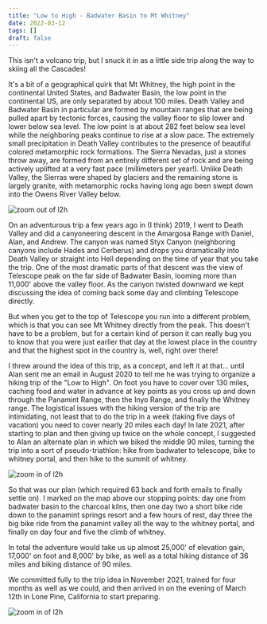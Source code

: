 ```yaml
---
title: "Low to High - Badwater Basin to Mt Whitney"
date: 2022-03-12
tags: []
draft: false
---
```


This isn't a volcano trip, but I snuck it in as a little side trip along the way to skiing all the Cascades!

It's a bit of a geographical quirk that Mt Whitney, the high point in the continental United States, and Badwater Basin, the low point in the continental US, are only separated by about 100 miles. Death Valley and Badwater Basin in particular are formed by mountain ranges that are being pulled apart by tectonic forces, causing the valley floor to slip lower and lower below sea level. The low point is at about 282 feet below sea level while the neighboring peaks continue to rise at a slow pace. The extremely small precipitation in Death Valley contributes to the presence of beautiful colored metamorphic rock formations. The Sierra Nevadas, just a stones throw away, are formed from an entirely different set of rock and are being actively uplifted at a very fast pace (millimeters per year!). Unlike Death Valley, the Sierras were shaped by glaciers and the remaining stone is largely granite, with metamorphic rocks having long ago been swept down into the Owens River Valley below.

![zoom out of l2h](/static/maps/l2h/overview_far.png)

On an adventurous trip a few years ago in (I think) 2019, I went to Death Valley and did a canyoneering descent in the Amargosa Range with Daniel, Alan, and Andrew. The canyon was named Styx Canyon (neighboring canyons include Hades and Cerberus) and drops you dramatically into Death Valley or straight into Hell depending on the time of year that you take the trip. One of the most dramatic parts of that descent was the view of Telescope peak on the far side of Badwater Basin, looming more than 11,000' above the valley floor. As the canyon twisted downward we kept discussing the idea of coming back some day and climbing Telescope directly.

But when you get to the top of Telescope you run into a different problem, which is that you can see Mt Whitney directly from the peak. This doesn't have to be a problem, but for a certain kind of person it can really bug you to know that you were just earlier that day at the lowest place in the country and that the highest spot in the country is, well, right over there!

I threw around the idea of this trip, as a concept, and left it at that... until Alan sent me an email in August 2020 to tell me he was trying to organize a hiking trip of the "Low to High". On foot you have to cover over 130 miles, caching food and water in advance at key points as you cross up and down through the Panamint Range, then the Inyo Range, and finally the Whitney range. The logistical issues with the hiking version of the trip are intimidating, not least that to do the trip in a week (taking five days of vacation) you need to cover nearly 20 miles each day! In late 2021, after starting to plan and then giving up twice on the whole concept, I suggested to Alan an alternate plan in which we biked the middle 90 miles, turning the trip into a sort of pseudo-triathlon: hike from badwater to telescope, bike to whitney portal, and then hike to the summit of whitney. 

![zoom in of l2h](/static/maps/l2h/overview_close.png)

So that was our plan (which required 63 back and forth emails to finally settle on). I marked on the map above our stopping points: day one from badwater basin to the charcoal kilns, then one day two a short bike ride down to the panamint springs resort and a few hours of rest, day three the big bike ride from the panamint valley all the way to the whitney portal, and finally on day four and five the climb of whitney.

In total the adventure would take us up almost 25,000' of elevation gain, 17,000' on foot and 8,000' by bike, as well as a total hiking distance of 36 miles and biking distance of 90 miles.

We committed fully to the trip idea in November 2021, trained for four months as well as we could, and then arrived in on the evening of March 12th in Lone Pine, California to start preparing.

![zoom in of l2h](/static/l2h/day0/IMG_0227.png)
